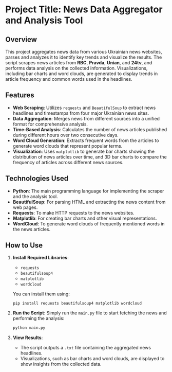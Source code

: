 
# Project Title: News Data Aggregator and Analysis Tool

## Overview

This project aggregates news data from various Ukrainian news websites, parses and analyzes it to identify key trends and visualize the results. The script scrapes news articles from **RBC**, **Pravda**, **Unian**, and **24tv**, and performs data analysis on the collected information. Visualizations, including bar charts and word clouds, are generated to display trends in article frequency and common words used in the headlines.

## Features

- **Web Scraping**: Utilizes `requests` and `BeautifulSoup` to extract news headlines and timestamps from four major Ukrainian news sites.
- **Data Aggregation**: Merges news from different sources into a unified format for comprehensive analysis.
- **Time-Based Analysis**: Calculates the number of news articles published during different hours over two consecutive days.
- **Word Cloud Generation**: Extracts frequent words from the articles to generate word clouds that represent popular terms.
- **Visualization**: Uses `matplotlib` to generate bar charts showing the distribution of news articles over time, and 3D bar charts to compare the frequency of articles across different news sources.

## Technologies Used

- **Python**: The main programming language for implementing the scraper and the analysis tool.
- **BeautifulSoup**: For parsing HTML and extracting the news content from web pages.
- **Requests**: To make HTTP requests to the news websites.
- **Matplotlib**: For creating bar charts and other visual representations.
- **WordCloud**: To generate word clouds of frequently mentioned words in the news articles.

## How to Use

1. **Install Required Libraries**:
   - `requests`
   - `beautifulsoup4`
   - `matplotlib`
   - `wordcloud`
   
   You can install them using:
   ```
   pip install requests beautifulsoup4 matplotlib wordcloud
   ```

2. **Run the Script**:
   Simply run the `main.py` file to start fetching the news and performing the analysis:
   ```bash
   python main.py
   ```

3. **View Results**:
   - The script outputs a `.txt` file containing the aggregated news headlines.
   - Visualizations, such as bar charts and word clouds, are displayed to show insights from the collected data.
